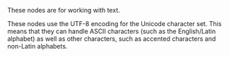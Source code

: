 These nodes are for working with text. 

These nodes use the UTF-8 encoding for the Unicode character set. This means that they can handle ASCII characters (such as the English/Latin alphabet) as well as other characters, such as accented characters and non-Latin alphabets. 
